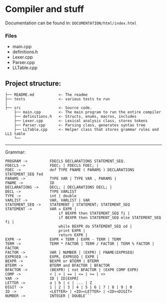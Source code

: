 ﻿# Compiler and stuff

Documentation can be found in:
`DOCUMENTATION/html/index.html`

### Files
- main.cpp
- definitions.h
- Lexer.cpp
- Parser.cpp
- LLTable.cpp

Project structure:
------------

    ├── README.md           <- The readme
    ├── tests               <- various tests to run
    │
    ├── src                 <- Source code.
        ├── main.cpp        <- The main program to run the entire compiler
        ├── definitions.h   <- Structs, enums, macros, includes
        ├── Lexer.cpp       <- Lexical analysis class, stores tokens
        ├── Parser.cpp      <- Parsing class, generates syntax tree
        ├── LLTable.cpp     <- Helper class that stores grammar rules and LL1 table
        └── 
------------

Grammar:
```
PROGRAM ->          FDECLS DECLARATIONS STATEMENT_SEQ.
FDECLS ->           FDEC; | FDECLS FDEC; |
FDEC ->             def TYPE FNAME ( PARAMS ) DECLARATIONS STATEMENT_SEQ fed
PARAMS ->           TYPE VAR | TYPE VAR , PARAMS |
FNAME ->            ID
DECLARATIONS ->     DECL; | DECLARATIONS DECL; |
DECL ->             TYPE VARLIST
TYPE ->             int | double
VARLIST ->          VAR, VARLIST | VAR
STATEMENT_SEQ ->    STATEMENT | STATEMENT; STATEMENT_SEQ
STATEMENT ->        VAR = EXPR |
                        if BEXPR then STATEMENT_SEQ fi |
                        if BEXPR then STATEMENT_SEQ else STATEMENT_SEQ fi |
                        while BEXPR do STATEMENT_SEQ od |
                        print EXPR |
                        return EXPR |
EXPR ->				EXPR + TERM | EXPR - TERM | TERM
TERM ->     		TERM * FACTOR | TERM / FACTOR | TERM % FACTOR | FACTOR
FACTOR ->     		VAR | NUMBER | (EXPR) | FNAME(EXPRSEQ)
EXPRSEQ -> 	  		EXPR, EXPRSEQ | EXPR |
BEXPR ->    		BEXPR or BTERM | BTERM
BTERM ->   		 	BTERM and BFACTOR | BFACTOR
BFACTOR ->  	    (BEXPR) | not BFACTOR | (EXPR COMP EXPR)
COMP ->     		< | > | == | <= | >= | <>
VAR ->        	 	ID | ID[EXPR]
LETTER ->     		a | b | c | ... | Z
DIGIT ->     		1 | 2 | 3 | 4 | 5 | 6 | 7 | 8 | 9 | 0
ID ->         		<LETTER> | <ID><LETTER> | <ID><DIGIT>
NUMBER ->     		INTEGER | DOUBLE```